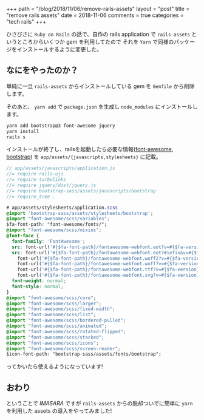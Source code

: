+++
path = "/blog/2018/11/06/remove-rails-assets"
layout = "post"
title = "remove rails assets"
date = 2018-11-06
comments = true
categories = "tech rails"
+++

ひさびさに `Ruby on Rails` の話で、自作の rails application で `rails-assets` というところからいくつか gem を利用してたので
それを `Yarn` で同様のパッケージをインストールするように変更した。

## なにをやったのか？

単純に一旦 `rails-assets` からインストールしている gem を `Gemfile` から削除します。

そのあと、 `yarn add` で `package.json` を生成し `node_modules` にインストールします。

```bash
yarn add bootstrap@3 font-awesome jquery
yarn install
rails s
```

インストールが終了し、railsを起動したら必要な情報([font-awesome](https://blog.zerokol.com/2018/06/ruby-on-rails-yarn-font-awesome-in.html), [bootstrap](https://qiita.com/fuqda/items/c5756b8f56dcc238c110)) を `app/assets/{javascripts,stylesheets}` に記載。

```javascript
// app/assets/javascripts/application.js
//= require rails-ujs
//= require turbolinks
//= require jquery/dist/jquery.js
//= require bootstrap-sass/assets/javascripts/bootstrap
//= require_tree .
```

```css
# app/assets/stylesheets/application.scss
@import 'bootstrap-sass/assets/stylesheets/bootstrap';
@import "font-awesome/scss/variables";
$fa-font-path: "font-awesome/fonts/";
@import "font-awesome/scss/mixins";
@font-face {
  font-family: 'FontAwesome';
  src: font-url('#{$fa-font-path}/fontawesome-webfont.eot?v=#{$fa-version}');
  src: font-url('#{$fa-font-path}/fontawesome-webfont.eot?#iefix&v=#{$fa-version}') format('embedded-opentype'),
    font-url('#{$fa-font-path}/fontawesome-webfont.woff2?v=#{$fa-version}') format('woff2'),
    font-url('#{$fa-font-path}/fontawesome-webfont.woff?v=#{$fa-version}') format('woff'),
    font-url('#{$fa-font-path}/fontawesome-webfont.ttf?v=#{$fa-version}') format('truetype'),
    font-url('#{$fa-font-path}/fontawesome-webfont.svg?v=#{$fa-version}#fontawesomeregular') format('svg');
  font-weight: normal;
  font-style: normal;
}
@import "font-awesome/scss/core";
@import "font-awesome/scss/larger";
@import "font-awesome/scss/fixed-width";
@import "font-awesome/scss/list";
@import "font-awesome/scss/bordered-pulled";
@import "font-awesome/scss/animated";
@import "font-awesome/scss/rotated-flipped";
@import "font-awesome/scss/stacked";
@import "font-awesome/scss/icons";
@import "font-awesome/scss/screen-reader";
$icon-font-path: "bootstrap-sass/assets/fonts/bootstrap";
```

ってかいたら使えるようになっています!

## おわり

ということで *IMASARA* ですが `rails-assets` からの脱却ついでに簡単に `yarn` を利用した assets の導入をやってみました!
